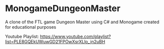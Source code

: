 # MonogameDungeonMaster
A clone of the FTL game Dungeon Master using C# and Monogame created for educational purposes

Youtube Playlist: https://www.youtube.com/playlist?list=PLE8GQEkUWuwGD21FPOwXsrXLlo_jn2uBH

